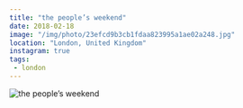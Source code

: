 ```yaml
---
title: "the people’s weekend"
date: 2018-02-18
image: "/img/photo/23efcd9b3cb1fdaa823995a1ae02a248.jpg"
location: "London, United Kingdom"
instagram: true
tags:
 - london
---
```


![the people’s weekend](/img/photo/23efcd9b3cb1fdaa823995a1ae02a248.jpg)

